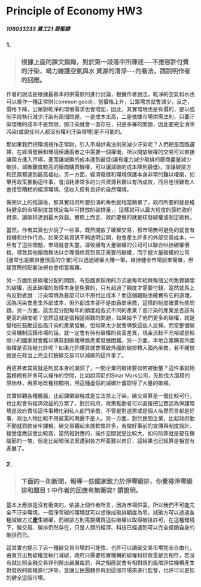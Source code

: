 # Principle of  Economy HW3

##### 106033233 資工21 周聖諺

### 1.
> ### 根據上面的課文摘錄，對於第一段落中所陳述---不應容許付費的汙染、竭力維護空氣與水 資源的清淨---的看法，請說明作者的回應。

作者的說法是根據最基本的供需原則進行討論，根據作者說法，乾淨的空氣和水也可以視作一種正常財(common good)，當價格上升，公眾需求就會減少，反之，價格下降，公眾對乾淨的環境需求也會增加，因此，其實環境也是有價的，要以強制手段執行減少汙染有兩個問題，一是成本太高，二是依據市場供需法則，只要汙染環境的成本不是無限，那汙染就會一直存在，只是多寡的問題，因此要完全消除污染(或說任何人都沒有權利汙染環境)是不可能的。

那如果我們把環境視作正常財，引入市場供需法則來減少汙染呢？人們總是面臨選擇，在經濟發展和環境保護兩者之中需要一個權衡，所以開放碳權的交易可以直接讓兩方進入市場，進而讓減碳的成本達到最低(讓有能力減少碳排的廠商盡量減少碳排，減碳難度較高的廠商購買碳權，可以讓減碳的成本降到最低)，並讓碳排方和民眾都達到最高福祉。另一方面，經濟發展和環境保護本身非常的難以權衡，如果用政策推動這件事，會消耗非常多的公共資源且難以有所成效，而且也很難有人會接受糟糕的經濟環境、低收入但有良好的自然環境。

做完以上的推論後，那其實政府所要扮演的角色就相當簡單了，政府所要的就是維持健全的市場制度並規定每年可排放的碳排量，，這樣就可以最大程度的節約政府資源，讓碳排達到最大效益。實務上而言，政府要做的就是核發碳權或制定碳稅，

當然，作者其實也少說了一些事，既然開放了碳權交易，那市場無可避免的就會有投機和炒作行為，如果交易資訊不夠透明公開，也會產生許多的外部交易成本，一旦有了這些問題，市場就會失靈，導致擁有大量碳權的公司可以聯合哄抬碳權價格，導致其他廠商無法以合理價格買到真正需要的碳權，而手握大量碳權的公司(通常也是碳排量很高的企業)可以透過碳權大賺一筆，維持健全市場說來簡單，但是實際的配套法規也會相當複雜。

另一方面則是碳權分配的問題，有些國家採用的方式是每年給與每個公司免費額度的碳權，因此碳權的取得本身是免費的，只有超過了額度才需要付錢，當然就馬上有反對者說：汙染環境為甚麼可以不用付出成本？而這個觀點也確實有它的道理，因為污染會產生外部成本，但外部成本卻不是由廠商承擔，這樣的制度確實有些問題。另一方面，該怎麼分配每年的額度給各式不同的產業？高汙染的產業是否該有更高的額度呢？當然這就是個相當兩難的問題，如果給予了他們更多的碳權，就是變相在鼓勵這些高汙染的產業發展，但如果太少就會導致這些人反彈。而當整個碳交易機制回歸市場的話，就一定會有持有碳權的貧富差異，現金流較不充裕或是較弱小的國家就會難以購買到碳權導致產業發展困難。另一方面，本地企業購買外國碳權是否該被允許呢？如果允許購買就會導致外國的碳排轉入國內承擔，若不開放就是在政治上完全打臉碳交易可以減碳的這件事了。

再更甚者其實就是制度本身的漏洞了，一間企業的碳排要如何被衡量？這件事就相當模糊有許多可以操作的空間，比如說印尼的Sinar Mars公司，先砍伐大面積的原始林，再原地改種棕櫚樹，用這種虛假的減碳計畫取得了大量的碳權。

其實綜觀各種層面，比起課徵碳稅或是立法禁止汙染，碳交易算是一個比較可行，也比較會有經濟效益的方案了，對於政府，政策推動者可以直接把公眾認為保護環境是政府責任這件事轉化到私人部門承擔，不管是對選票或是個人名譽而言都是好事，政治人物比較不用被罵的兩邊不是人。另一方面，對於民間企業，比起政府動不動就罰款坐牢課稅，碳交易聽起來就軟性許多，若做好事前的宣傳與制度設計，接受度應該會比較高，當然相對應的，操作空間就是比較大，如何防弊就是要在傷腦筋的一塊，但是比起環保法案遭到各方杯葛難以修訂，這結果也已經算是相當有進展了。

### 2.
> ### 下面的一則新聞，報導一些國家致力於淨零碳排，你覺得淨零碳排和題目 1 中作者的回應有無衝突? 請說明。

基本上應該是沒有衝突的，依據上個作者所言，因為市場供需，所以我們不可能完全不汙染環境，一個淨零碳的環境就可以想像成碳排額度為零，減碳方可以透過各種減碳方式**產生**碳權，而碳排方則需要購買這些碳權以取得碳排許可，在這種環境下，碳交易、碳排仍然存在，只是人類的經濟、科技已經達到可以完全抵銷自身的碳排而已。

這其實也提示了另一種碳交易市場的可能性，也許可以讓碳交易市場完全自由化，由賣方出售碳權並執行減碳，政府只需要核實機構的碳權和排放量是否相符，若沒有就比照金融交易罪刑祭出嚴厲裁罰，與之相應就會有相對應的風險評估機構產生對發放的碳權進行評等，並讓公民團體參與到這個市場來進行監督，也許可以更加的健全這個市場。